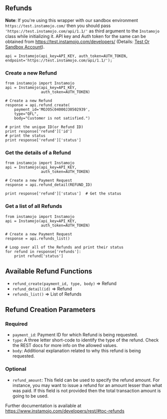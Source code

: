 ## Refunds

**Note**: If you're using this wrapper with our sandbox environment `https://test.instamojo.com/` then you should pass `'https://test.instamojo.com/api/1.1/'` as third argument to the `Instamojo` class while initializing it. API key and Auth token for the same can be obtained from https://test.instamojo.com/developers/ (Details: [Test Or Sandbox Account](https://instamojo.zendesk.com/hc/en-us/articles/208485675-Test-or-Sandbox-Account)).

    api = Instamojo(api_key=API_KEY, auth_token=AUTH_TOKEN, endpoint='https://test.instamojo.com/api/1.1/');

### Create a new Refund

    from instamojo import Instamojo
    api = Instamojo(api_key=API_KEY,
                    auth_token=AUTH_TOKEN)

    # Create a new Refund
    response = api.refund_create(
        payment_id='MOJO5c04000J30502939',
        type="QFL",
        body="Customer is not satisfied.")

    # print the unique ID(or Refund ID)
    print response['refund']['id']
    # print the status
    print response['refund']['status']

### Get the details of a Refund

    from instamojo import Instamojo
    api = Instamojo(api_key=API_KEY,
                    auth_token=AUTH_TOKEN)

    # Create a new Payment Request
    response = api.refund_detail(REFUND_ID)

    print response['refund']['status']  # Get the status


### Get a list of all Refunds

    from instamojo import Instamojo
    api = Instamojo(api_key=API_KEY,
                    auth_token=AUTH_TOKEN)

    # Create a new Payment Request
    response = api.refunds_list()

    # Loop over all of the Refunds and print their status
    for refund in response['refunds']:
        print refund['status']

## Available Refund Functions

 * `refund_create(payment_id, type, body)` => Refund
 * `refund_detail(id)` => Refund
 * `refunds_list()` => List of Refunds

## Refund Creation Parameters

### Required
  * `payment_id`: Payment ID for which Refund is being requested.
  * `type`: A three letter short-code to identify the type of the refund. Check the
            REST docs for more info on the allowed values.
  * `body`: Additional explanation related to why this refund is being requested.

### Optional
  * `refund_amount`: This field can be used to specify the refund amount. For instance, you
            may want to issue a refund for an amount lesser than what was paid. If
            this field is not provided then the total transaction amount is going to
            be used.

Further documentation is available at https://www.instamojo.com/developers/rest/#toc-refunds